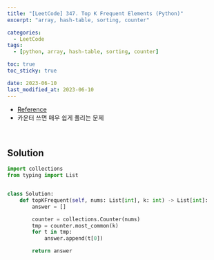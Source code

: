 ```yaml
---
title: "[LeetCode] 347. Top K Frequent Elements (Python)"
excerpt: "array, hash-table, sorting, counter"

categories:
  - LeetCode
tags:
  - [python, array, hash-table, sorting, counter]

toc: true
toc_sticky: true

date: 2023-06-10
last_modified_at: 2023-06-10
---
```


- [Reference](https://leetcode.com/problems/top-k-frequent-elements)
- 카운터 쓰면 매우 쉽게 풀리는 문제

<br>

## Solution

```python
import collections
from typing import List


class Solution:
    def topKFrequent(self, nums: List[int], k: int) -> List[int]:
        answer = []

        counter = collections.Counter(nums)
        tmp = counter.most_common(k)
        for t in tmp:
            answer.append(t[0])

        return answer
```